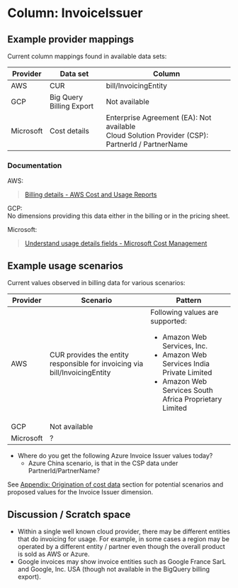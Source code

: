 # Column: InvoiceIssuer

## Example provider mappings

Current column mappings found in available data sets:

| Provider  | Data set                 | Column               |
|-----------|--------------------------|----------------------|
| AWS       | CUR                      | bill/InvoicingEntity |
| GCP       | Big Query Billing Export | Not available        |
| Microsoft | Cost details             | Enterprise Agreement (EA): Not available<br>Cloud Solution Provider (CSP): PartnerId / PartnerName |

### Documentation

AWS:
> [Billing details - AWS Cost and Usage Reports](https://docs.aws.amazon.com/cur/latest/userguide/billing-columns.html)

GCP:  
No dimensions providing this data either in the billing or in the pricing sheet.

Microsoft:
> [Understand usage details fields - Microsoft Cost Management](https://learn.microsoft.com/en-us/azure/cost-management-billing/automate/understand-usage-details-fields)

## Example usage scenarios

Current values observed in billing data for various scenarios:

| Provider  | Scenario                                                                   | Pattern       |
|-----------|----------------------------------------------------------------------------|---------------|
| AWS       | CUR provides the entity responsible for invoicing via bill/InvoicingEntity | Following values are supported:<ul><li>Amazon Web Services, Inc.</li><li>Amazon Web Services India Private Limited</li><li>Amazon Web Services South Africa Proprietary Limited</li></ul> |
| GCP       | Not available                                                              |               |
| Microsoft | ?                                                                          |               |

- Where do you get the following Azure Invoice Issuer values today?
  - Azure China scenario, is that in the CSP data under PartnerId/PartnerName?

See [Appendix: Origination of cost data](../appendix/origination_of_cost_data.md) section for potential scenarios and proposed values for the Invoice Issuer dimension.

## Discussion / Scratch space

- Within a single well known cloud provider, there may be different entities that do invoicing for usage. For example, in some cases a region may be operated by a different entity / partner even though the overall product is sold as AWS or Azure.
- Google invoices may show invoice entities such as Google France SarL and Google, Inc. USA (though not available in the BigQuery billing export).
